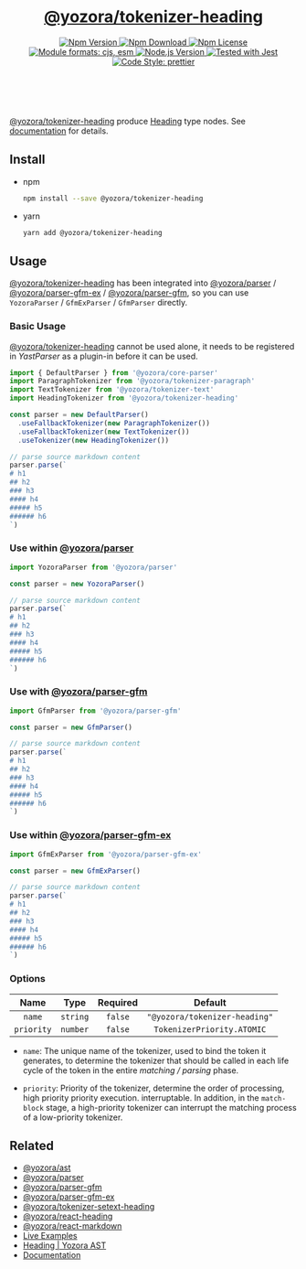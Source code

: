 <!-- :begin use tokenizer/banner -->

<header>
  <h1 align="center">
    <a href="https://github.com/yozorajs/yozora/tree/v2.3.10/tokenizers/heading#readme">@yozora/tokenizer-heading</a>
  </h1>
  <div align="center">
    <a href="https://www.npmjs.com/package/@yozora/tokenizer-heading">
      <img
        alt="Npm Version"
        src="https://img.shields.io/npm/v/@yozora/tokenizer-heading.svg"
      />
    </a>
    <a href="https://www.npmjs.com/package/@yozora/tokenizer-heading">
      <img
        alt="Npm Download"
        src="https://img.shields.io/npm/dm/@yozora/tokenizer-heading.svg"
      />
    </a>
    <a href="https://www.npmjs.com/package/@yozora/tokenizer-heading">
      <img
        alt="Npm License"
        src="https://img.shields.io/npm/l/@yozora/tokenizer-heading.svg"
      />
    </a>
    <a href="#install">
      <img
        alt="Module formats: cjs, esm"
        src="https://img.shields.io/badge/module_formats-cjs%2C%20esm-green.svg"
      />
    </a>
    <a href="https://github.com/nodejs/node">
      <img
        alt="Node.js Version"
        src="https://img.shields.io/node/v/@yozora/tokenizer-heading"
      />
    </a>
    <a href="https://github.com/facebook/jest">
      <img
        alt="Tested with Jest"
        src="https://img.shields.io/badge/tested_with-jest-9c465e.svg"
      />
    </a>
    <a href="https://github.com/prettier/prettier">
      <img
        alt="Code Style: prettier"
        src="https://img.shields.io/badge/code_style-prettier-ff69b4.svg?style=flat-square"
      />
    </a>
  </div>
</header>
<br/>

<!-- :end -->

[@yozora/tokenizer-heading] produce [Heading][node-type] type nodes. See [documentation][docpage]
for details.

<!-- :begin use tokenizer/usage -->

## Install

- npm

  ```bash
  npm install --save @yozora/tokenizer-heading
  ```

- yarn

  ```bash
  yarn add @yozora/tokenizer-heading
  ```

## Usage

[@yozora/tokenizer-heading][] has been integrated into [@yozora/parser][] /
[@yozora/parser-gfm-ex][] / [@yozora/parser-gfm][], so you can use `YozoraParser` / `GfmExParser` /
`GfmParser` directly.

### Basic Usage

[@yozora/tokenizer-heading][] cannot be used alone, it needs to be registered in _YastParser_ as a
plugin-in before it can be used.

```typescript {4,9}
import { DefaultParser } from '@yozora/core-parser'
import ParagraphTokenizer from '@yozora/tokenizer-paragraph'
import TextTokenizer from '@yozora/tokenizer-text'
import HeadingTokenizer from '@yozora/tokenizer-heading'

const parser = new DefaultParser()
  .useFallbackTokenizer(new ParagraphTokenizer())
  .useFallbackTokenizer(new TextTokenizer())
  .useTokenizer(new HeadingTokenizer())

// parse source markdown content
parser.parse(`
# h1
## h2
### h3
#### h4
##### h5
###### h6
`)
```

### Use within [@yozora/parser][]

```typescript
import YozoraParser from '@yozora/parser'

const parser = new YozoraParser()

// parse source markdown content
parser.parse(`
# h1
## h2
### h3
#### h4
##### h5
###### h6
`)
```

### Use with [@yozora/parser-gfm][]

```typescript
import GfmParser from '@yozora/parser-gfm'

const parser = new GfmParser()

// parse source markdown content
parser.parse(`
# h1
## h2
### h3
#### h4
##### h5
###### h6
`)
```

### Use within [@yozora/parser-gfm-ex][]

```typescript
import GfmExParser from '@yozora/parser-gfm-ex'

const parser = new GfmExParser()

// parse source markdown content
parser.parse(`
# h1
## h2
### h3
#### h4
##### h5
###### h6
`)
```

### Options

|    Name    |   Type   | Required |            Default            |
| :--------: | :------: | :------: | :---------------------------: |
|   `name`   | `string` | `false`  | `"@yozora/tokenizer-heading"` |
| `priority` | `number` | `false`  |  `TokenizerPriority.ATOMIC`   |

- `name`: The unique name of the tokenizer, used to bind the token it generates, to determine the
  tokenizer that should be called in each life cycle of the token in the entire _matching / parsing_
  phase.

- `priority`: Priority of the tokenizer, determine the order of processing, high priority priority
  execution. interruptable. In addition, in the `match-block` stage, a high-priority tokenizer can
  interrupt the matching process of a low-priority tokenizer.

<!-- :end -->

## Related

- [@yozora/ast][]
- [@yozora/parser][]
- [@yozora/parser-gfm][]
- [@yozora/parser-gfm-ex][]
- [@yozora/tokenizer-setext-heading][]
- [@yozora/react-heading][]
- [@yozora/react-markdown][]
- [Live Examples][live-examples]
- [Heading | Yozora AST][node-type]
- [Documentation][docpage]

[node-type]: http://yozora.guanghechen.com/docs/package/ast#heading

<!-- :begin use tokenizer/definitions -->

[live-examples]: https://yozora.guanghechen.com/docs/package/tokenizer-heading#live-examples
[docpage]: https://yozora.guanghechen.com/docs/package/tokenizer-heading
[homepage]: https://github.com/yozorajs/yozora/tree/v2.3.10/tokenizers/heading#readme
[gfm-spec]: https://github.github.com/gfm
[mdast-homepage]: https://github.com/syntax-tree/mdast
[@yozora/ast]: https://github.com/yozorajs/yozora/tree/v2.3.10/packages/ast#readme
[@yozora/ast-util]: https://github.com/yozorajs/yozora/tree/v2.3.10/packages/ast-util#readme
[@yozora/character]: https://github.com/yozorajs/yozora/tree/v2.3.10/packages/character#readme
[@yozora/eslint-config]:
  https://github.com/yozorajs/yozora/tree/release-2.x.x/packages/eslint-config#readme
[@yozora/core-parser]: https://github.com/yozorajs/yozora/tree/v2.3.10/packages/core-parser#readme
[@yozora/core-tokenizer]:
  https://github.com/yozorajs/yozora/tree/v2.3.10/packages/core-tokenizer#readme
[@yozora/invariant]: https://github.com/yozorajs/yozora/tree/v2.3.10/packages/invariant#readme
[@yozora/jest-for-tokenizer]:
  https://github.com/yozorajs/yozora/tree/release-2.x.x/packages/jest-for-tokenizer#readme
[@yozora/parser]: https://github.com/yozorajs/yozora/tree/v2.3.10/packages/parser#readme
[@yozora/parser-gfm]: https://github.com/yozorajs/yozora/tree/v2.3.10/packages/parser-gfm#readme
[@yozora/parser-gfm-ex]:
  https://github.com/yozorajs/yozora/tree/v2.3.10/packages/parser-gfm-ex#readme
[@yozora/template-tokenizer]:
  https://github.com/yozorajs/yozora/tree/release-2.x.x/packages/template-tokenizer#readme
[@yozora/tokenizer-admonition]:
  https://github.com/yozorajs/yozora/tree/v2.3.10/tokenizers/admonition#readme
[@yozora/tokenizer-autolink]:
  https://github.com/yozorajs/yozora/tree/v2.3.10/tokenizers/autolink#readme
[@yozora/tokenizer-autolink-extension]:
  https://github.com/yozorajs/yozora/tree/v2.3.10/tokenizers/autolink-extension#readme
[@yozora/tokenizer-blockquote]:
  https://github.com/yozorajs/yozora/tree/v2.3.10/tokenizers/blockquote#readme
[@yozora/tokenizer-break]: https://github.com/yozorajs/yozora/tree/v2.3.10/tokenizers/break#readme
[@yozora/tokenizer-definition]:
  https://github.com/yozorajs/yozora/tree/v2.3.10/tokenizers/definition#readme
[@yozora/tokenizer-delete]: https://github.com/yozorajs/yozora/tree/v2.3.10/tokenizers/delete#readme
[@yozora/tokenizer-ecma-import]:
  https://github.com/yozorajs/yozora/tree/v2.3.10/tokenizers/ecma-import#readme
[@yozora/tokenizer-emphasis]:
  https://github.com/yozorajs/yozora/tree/v2.3.10/tokenizers/emphasis#readme
[@yozora/tokenizer-fenced-block]:
  https://github.com/yozorajs/yozora/tree/v2.3.10/tokenizers/fenced-block#readme
[@yozora/tokenizer-fenced-code]:
  https://github.com/yozorajs/yozora/tree/v2.3.10/tokenizers/fenced-code#readme
[@yozora/tokenizer-footnote]:
  https://github.com/yozorajs/yozora/tree/v2.3.10/tokenizers/footnote#readme
[@yozora/tokenizer-footnote-definition]:
  https://github.com/yozorajs/yozora/tree/v2.3.10/tokenizers/footnote-definition#readme
[@yozora/tokenizer-footnote-reference]:
  https://github.com/yozorajs/yozora/tree/v2.3.10/tokenizers/footnote-reference#readme
[@yozora/tokenizer-heading]:
  https://github.com/yozorajs/yozora/tree/v2.3.10/tokenizers/heading#readme
[@yozora/tokenizer-html-block]:
  https://github.com/yozorajs/yozora/tree/v2.3.10/tokenizers/html-block#readme
[@yozora/tokenizer-html-inline]:
  https://github.com/yozorajs/yozora/tree/v2.3.10/tokenizers/html-inline#readme
[@yozora/tokenizer-image]: https://github.com/yozorajs/yozora/tree/v2.3.10/tokenizers/image#readme
[@yozora/tokenizer-image-reference]:
  https://github.com/yozorajs/yozora/tree/v2.3.10/tokenizers/image-reference#readme
[@yozora/tokenizer-indented-code]:
  https://github.com/yozorajs/yozora/tree/v2.3.10/tokenizers/indented-code#readme
[@yozora/tokenizer-inline-code]:
  https://github.com/yozorajs/yozora/tree/v2.3.10/tokenizers/inline-code#readme
[@yozora/tokenizer-inline-math]:
  https://github.com/yozorajs/yozora/tree/v2.3.10/tokenizers/inline-math#readme
[@yozora/tokenizer-link]: https://github.com/yozorajs/yozora/tree/v2.3.10/tokenizers/link#readme
[@yozora/tokenizer-link-reference]:
  https://github.com/yozorajs/yozora/tree/v2.3.10/tokenizers/link-reference#readme
[@yozora/tokenizer-list]: https://github.com/yozorajs/yozora/tree/v2.3.10/tokenizers/list#readme
[@yozora/tokenizer-math]: https://github.com/yozorajs/yozora/tree/v2.3.10/tokenizers/math#readme
[@yozora/tokenizer-paragraph]:
  https://github.com/yozorajs/yozora/tree/v2.3.10/tokenizers/paragraph#readme
[@yozora/tokenizer-setext-heading]:
  https://github.com/yozorajs/yozora/tree/v2.3.10/tokenizers/setext-heading#readme
[@yozora/tokenizer-table]: https://github.com/yozorajs/yozora/tree/v2.3.10/tokenizers/table#readme
[@yozora/tokenizer-text]: https://github.com/yozorajs/yozora/tree/v2.3.10/tokenizers/text#readme
[@yozora/tokenizer-thematic-break]:
  https://github.com/yozorajs/yozora/tree/v2.3.10/tokenizers/thematic-break#readme
[@yozora/react-admonition]:
  https://github.com/yozorajs/yozora-react/tree/main/packages/admonition#readme
[@yozora/react-blockquote]:
  https://github.com/yozorajs/yozora-react/tree/main/packages/blockquote#readme
[@yozora/react-break]: https://github.com/yozorajs/yozora-react/tree/main/packages/break#readme
[@yozora/react-delete]: https://github.com/yozorajs/yozora-react/tree/main/packages/delete#readme
[@yozora/react-emphasis]:
  https://github.com/yozorajs/yozora-react/tree/main/packages/emphasis#readme
[@yozora/react-code]: https://github.com/yozorajs/yozora-react/tree/main/packages/code#readme
[@yozora/react-code-live]:
  https://github.com/yozorajs/yozora-react/tree/main/packages/code-live#readme
[@yozora/react-footnote-definitions]:
  https://github.com/yozorajs/yozora-react/tree/main/packages/footnote-definitions#readme
[@yozora/react-footnote-reference]:
  https://github.com/yozorajs/yozora-react/tree/main/packages/footnote-reference#readme
[@yozora/react-heading]: https://github.com/yozorajs/yozora-react/tree/main/packages/heading#readme
[@yozora/react-image]: https://github.com/yozorajs/yozora-react/tree/main/packages/image#readme
[@yozora/react-inline-code]:
  https://github.com/yozorajs/yozora-react/tree/main/packages/inline-code#readme
[@yozora/react-inline-math]:
  https://github.com/yozorajs/yozora-react/tree/main/packages/inline-math#readme
[@yozora/react-link]: https://github.com/yozorajs/yozora-react/tree/main/packages/link#readme
[@yozora/react-list]: https://github.com/yozorajs/yozora-react/tree/main/packages/list#readme
[@yozora/react-list-item]:
  https://github.com/yozorajs/yozora-react/tree/main/packages/list-item#readme
[@yozora/react-markdown]:
  https://github.com/yozorajs/yozora-react/tree/main/packages/markdown#readme
[@yozora/react-math]: https://github.com/yozorajs/yozora-react/tree/main/packages/math#readme
[@yozora/react-paragraph]:
  https://github.com/yozorajs/yozora-react/tree/main/packages/paragraph#readme
[@yozora/react-strong]: https://github.com/yozorajs/yozora-react/tree/main/packages/strong#readme
[@yozora/react-table]: https://github.com/yozorajs/yozora-react/tree/main/packages/table#readme
[@yozora/react-text]: https://github.com/yozorajs/yozora-react/tree/main/packages/text#readme
[@yozora/react-thematic-break]:
  https://github.com/yozorajs/yozora-react/tree/main/packages/thematic-break#readme
[doc-live-examples/gfm]: https://yozora.guanghechen.com/docs/example/gfm
[doc-@yozora/ast]: https://yozora.guanghechen.com/docs/package/ast
[doc-@yozora/ast-util]: https://yozora.guanghechen.com/docs/package/ast-util
[doc-@yozora/core-parser]: https://yozora.guanghechen.com/docs/package/core-parser
[doc-@yozora/core-tokenizer]: https://yozora.guanghechen.com/docs/package/core-tokenizer
[doc-@yozora/parser]: https://yozora.guanghechen.com/docs/package/parser
[doc-@yozora/parser-gfm]: https://yozora.guanghechen.com/docs/package/parser-gfm
[doc-@yozora/parser-gfm-ex]: https://yozora.guanghechen.com/docs/package/parser-gfm-ex
[doc-@yozora/tokenizer-admonition]: https://yozora.guanghechen.com/docs/package/tokenizer-admonition
[doc-@yozora/tokenizer-autolink]: https://yozora.guanghechen.com/docs/package/tokenizer-autolink
[doc-@yozora/tokenizer-autolink-extension]:
  https://yozora.guanghechen.com/docs/package/tokenizer-autolink-extension
[doc-@yozora/tokenizer-blockquote]: https://yozora.guanghechen.com/docs/package/tokenizer-blockquote
[doc-@yozora/tokenizer-break]: https://yozora.guanghechen.com/docs/package/tokenizer-break
[doc-@yozora/tokenizer-delete]: https://yozora.guanghechen.com/docs/package/tokenizer-delete
[doc-@yozora/tokenizer-emphasis]: https://yozora.guanghechen.com/docs/package/tokenizer-emphasis
[doc-@yozora/tokenizer-fenced-code]:
  https://yozora.guanghechen.com/docs/package/tokenizer-fenced-code
[doc-@yozora/tokenizer-heading]: https://yozora.guanghechen.com/docs/package/tokenizer-heading
[doc-@yozora/tokenizer-html-block]: https://yozora.guanghechen.com/docs/package/tokenizer-html-block
[doc-@yozora/tokenizer-html-inline]:
  https://yozora.guanghechen.com/docs/package/tokenizer-html-inline
[doc-@yozora/tokenizer-image]: https://yozora.guanghechen.com/docs/package/tokenizer-image
[doc-@yozora/tokenizer-image-reference]:
  https://yozora.guanghechen.com/docs/package/tokenizer-image-reference
[doc-@yozora/tokenizer-indented-code]:
  https://yozora.guanghechen.com/docs/package/tokenizer-indented-code
[doc-@yozora/tokenizer-inline-code]:
  https://yozora.guanghechen.com/docs/package/tokenizer-inline-code
[doc-@yozora/tokenizer-inline-math]:
  https://yozora.guanghechen.com/docs/package/tokenizer-inline-math
[doc-@yozora/tokenizer-link]: https://yozora.guanghechen.com/docs/package/tokenizer-link
[doc-@yozora/tokenizer-definition]: https://yozora.guanghechen.com/docs/package/tokenizer-definition
[doc-@yozora/tokenizer-link-reference]:
  https://yozora.guanghechen.com/docs/package/tokenizer-link-reference
[doc-@yozora/tokenizer-list]: https://yozora.guanghechen.com/docs/package/tokenizer-list
[doc-@yozora/tokenizer-math]: https://yozora.guanghechen.com/docs/package/tokenizer-math
[doc-@yozora/tokenizer-paragraph]: https://yozora.guanghechen.com/docs/package/tokenizer-paragraph
[doc-@yozora/tokenizer-setext-heading]:
  https://yozora.guanghechen.com/docs/package/tokenizer-setext-heading
[doc-@yozora/tokenizer-table]: https://yozora.guanghechen.com/docs/package/tokenizer-table
[doc-@yozora/tokenizer-text]: https://yozora.guanghechen.com/docs/package/tokenizer-text
[doc-@yozora/tokenizer-thematic-break]:
  https://yozora.guanghechen.com/docs/package/tokenizer-thematic-break
[doc-@yozora/jest-for-tokenizer]: https://yozora.guanghechen.com/docs/package/jest-for-tokenizer
[doc-@yozora/parser-gfm]: https://yozora.guanghechen.com/docs/package/parser-gfm
[gfm-atx-heading]: https://github.github.com/gfm/#atx-heading
[gfm-autolink]: https://github.github.com/gfm/#autolinks
[gfm-autolink-extension]: https://github.github.com/gfm/#autolinks-extension-
[gfm-blockquote]: https://github.github.com/gfm/#block-quotes
[gfm-bullet-list]: https://github.github.com/gfm/#bullet-list
[gfm-delete]: https://github.github.com/gfm/#strikethrough-extension-
[gfm-emphasis]: https://github.github.com/gfm/#can-open-emphasis
[gfm-fenced-code]: https://github.github.com/gfm/#fenced-code-block
[gfm-hard-line-break]: https://github.github.com/gfm/#hard-line-break
[gfm-html-block]: https://github.github.com/gfm/#html-block
[gfm-html-inline]: https://github.github.com/gfm/#raw-html
[gfm-image]: https://github.github.com/gfm/#images
[gfm-image-reference]: https://github.github.com/gfm/#example-590
[gfm-indented-code]: https://github.github.com/gfm/#indented-code-block
[gfm-inline-code]: https://github.github.com/gfm/#code-span
[gfm-link]: https://github.github.com/gfm/#inline-link
[gfm-definition]: https://github.github.com/gfm/#link-reference-definition
[gfm-link-reference]: https://github.github.com/gfm/#reference-link
[gfm-list]: https://github.github.com/gfm/#lists
[gfm-list-item]: https://github.github.com/gfm/#list-items
[gfm-list-task-item]: https://github.github.com/gfm/#task-list-items-extension-
[gfm-paragraph]: https://github.github.com/gfm/#paragraph
[gfm-setext-heading]: https://github.github.com/gfm/#setext-heading
[gfm-soft-line-break]: https://github.github.com/gfm/#soft-line-breaks
[gfm-strong]: https://github.github.com/gfm/#can-open-strong-emphasis
[gfm-tab]: https://github.github.com/gfm/#tabs
[gfm-table]: https://github.github.com/gfm/#table
[gfm-text]: https://github.github.com/gfm/#soft-line-breaks
[gfm-thematic-break]: https://github.github.com/gfm/#thematic-break

<!-- :end -->

